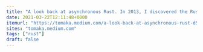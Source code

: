 ```yaml
---
title: "A look back at asynchronous Rust. In 2013, I discovered the Rust… | by tomaka | Mar, 2021 | Medium"
date: 2021-03-22T12:11:48+0000
itemurl: "https://tomaka.medium.com/a-look-back-at-asynchronous-rust-d54d63934a1c"
sites: "tomaka.medium.com"
tags: ["rust"]
draft: false
---
```

